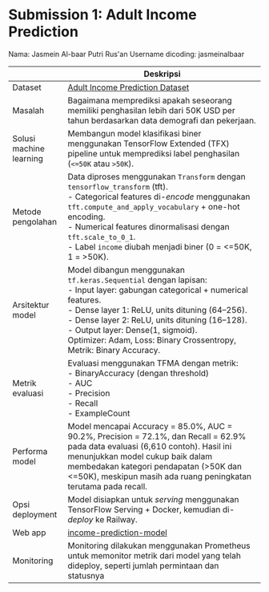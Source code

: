 # Submission 1: Adult Income Prediction

Nama:  Jasmein Al-baar Putri Rus'an
Username dicoding: jasmeinalbaar  

| | Deskripsi |
| ----------- | ----------- |
| Dataset | [Adult Income Prediction Dataset](https://www.kaggle.com/datasets/mosapabdelghany/adult-income-prediction-dataset) |
| Masalah | Bagaimana memprediksi apakah seseorang memiliki penghasilan lebih dari 50K USD per tahun berdasarkan data demografi dan pekerjaan. |
| Solusi machine learning | Membangun model klasifikasi biner menggunakan TensorFlow Extended (TFX) pipeline untuk memprediksi label penghasilan (`<=50K` atau `>50K`). |
| Metode pengolahan | Data diproses menggunakan `Transform` dengan `tensorflow_transform` (tft). <br> - Categorical features di-*encode* menggunakan `tft.compute_and_apply_vocabulary` + one-hot encoding. <br> - Numerical features dinormalisasi dengan `tft.scale_to_0_1`. <br> - Label `income` diubah menjadi biner (0 = <=50K, 1 = >50K). |
| Arsitektur model | Model dibangun menggunakan `tf.keras.Sequential` dengan lapisan: <br> - Input layer: gabungan categorical + numerical features. <br> - Dense layer 1: ReLU, units dituning (64–256). <br> - Dense layer 2: ReLU, units dituning (16–128). <br> - Output layer: Dense(1, sigmoid). <br> Optimizer: Adam, Loss: Binary Crossentropy, Metrik: Binary Accuracy. |
| Metrik evaluasi | Evaluasi menggunakan TFMA dengan metrik: <br> - BinaryAccuracy (dengan threshold) <br> - AUC <br> - Precision <br> - Recall <br> - ExampleCount |
| Performa model | Model mencapai Accuracy = 85.0%, AUC = 90.2%, Precision = 72.1%, dan Recall = 62.9% pada data evaluasi (6,610 contoh). Hasil ini menunjukkan model cukup baik dalam membedakan kategori pendapatan (>50K dan <=50K), meskipun masih ada ruang peningkatan terutama pada recall. |
| Opsi deployment | Model disiapkan untuk *serving* menggunakan TensorFlow Serving + Docker, kemudian di-*deploy* ke Railway. |
| Web app | [income-prediction-model](https://income-prediction-model-production-3bbd.up.railway.app/v1/models/income-prediction-model/metadata) |
| Monitoring | Monitoring dilakukan menggunakan Prometheus untuk memonitor metrik dari model yang telah dideploy, seperti jumlah permintaan dan statusnya |
